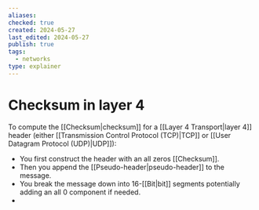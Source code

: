 ```yaml
---
aliases: 
checked: true
created: 2024-05-27
last_edited: 2024-05-27
publish: true
tags:
  - networks
type: explainer
---
```

# Checksum in layer 4

To compute the [[Checksum|checksum]] for a [[Layer 4 Transport|layer 4]] header (either [[Transmission Control Protocol (TCP)|TCP]] or [[User Datagram Protocol (UDP)|UDP]]): 
- You first construct the header with an all zeros [[Checksum]]. 
- Then you append the [[Pseudo-header|pseudo-header]] to the message. 
- You break the message down into 16-[[Bit|bit]] segments potentially adding an all 0 component if needed.
- 
